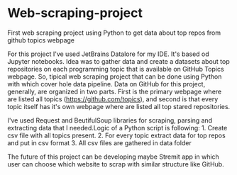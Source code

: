 # Web-scraping-project
First web scraping project using Python to get data about top repos from github topics  webpage


For this project I've used JetBrains Datalore for my IDE. It's based od Jupyter notebooks.
Idea was to gather data and create a datasets about top repositories on each programming topic that is available on GitHub Topics webpage. So, tipical web scraping project that can be done using Python with which cover hole data pipeline. Data on GitHub for this project, generally, are organized in two parts. First is the primary webpage where are listed all topics (https://github.com/topics), and second is that every topic itself has it's own webpage where are listed all top stared repositories. 

I've used Request and BeutifulSoup libraries for scraping, parsing and extracting data that I needed.Logic of a Python script is following: 
    1. Create csv file with all topics present.
    2. For every topic extract data for top repos and put in csv format
    3. All csv files are gathered in data folder 

The future of this project can be developing maybe Stremit app in which user can choose which website to scrap with similar structure like GitHub.  

